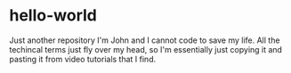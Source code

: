 # hello-world
Just another repository
I'm John and I cannot code to save my life. All the techincal terms just fly over my head, so I'm essentially just copying it and pasting it from video tutorials that I find.
